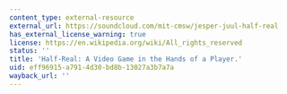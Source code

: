 ```yaml
---
content_type: external-resource
external_url: https://soundcloud.com/mit-cmsw/jesper-juul-half-real
has_external_license_warning: true
license: https://en.wikipedia.org/wiki/All_rights_reserved
status: ''
title: 'Half-Real: A Video Game in the Hands of a Player.'
uid: eff96915-a791-4d30-bd8b-13027a3b7a7a
wayback_url: ''
---
```

